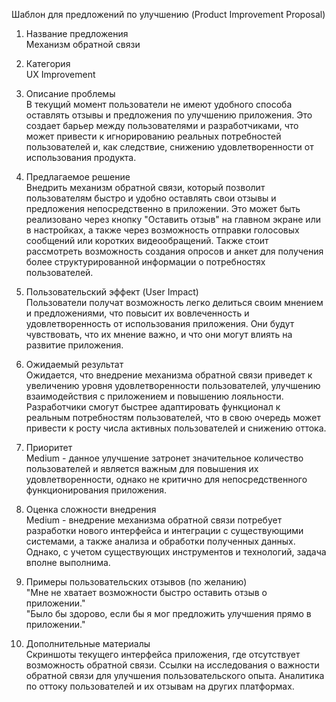 Шаблон для предложений по улучшению (Product Improvement Proposal)

1. Название предложения  
Механизм обратной связи

2. Категория  
UX Improvement

3. Описание проблемы  
В текущий момент пользователи не имеют удобного способа оставлять отзывы и предложения по улучшению приложения. Это создает барьер между пользователями и разработчиками, что может привести к игнорированию реальных потребностей пользователей и, как следствие, снижению удовлетворенности от использования продукта.

4. Предлагаемое решение  
Внедрить механизм обратной связи, который позволит пользователям быстро и удобно оставлять свои отзывы и предложения непосредственно в приложении. Это может быть реализовано через кнопку "Оставить отзыв" на главном экране или в настройках, а также через возможность отправки голосовых сообщений или коротких видеообращений. Также стоит рассмотреть возможность создания опросов и анкет для получения более структурированной информации о потребностях пользователей.

5. Пользовательский эффект (User Impact)  
Пользователи получат возможность легко делиться своим мнением и предложениями, что повысит их вовлеченность и удовлетворенность от использования приложения. Они будут чувствовать, что их мнение важно, и что они могут влиять на развитие приложения.

6. Ожидаемый результат  
Ожидается, что внедрение механизма обратной связи приведет к увеличению уровня удовлетворенности пользователей, улучшению взаимодействия с приложением и повышению лояльности. Разработчики смогут быстрее адаптировать функционал к реальным потребностям пользователей, что в свою очередь может привести к росту числа активных пользователей и снижению оттока.

7. Приоритет  
Medium - данное улучшение затронет значительное количество пользователей и является важным для повышения их удовлетворенности, однако не критично для непосредственного функционирования приложения.

8. Оценка сложности внедрения  
Medium - внедрение механизма обратной связи потребует разработки нового интерфейса и интеграции с существующими системами, а также анализа и обработки полученных данных. Однако, с учетом существующих инструментов и технологий, задача вполне выполнима.

9. Примеры пользовательских отзывов (по желанию)  
"Мне не хватает возможности быстро оставить отзыв о приложении."  
"Было бы здорово, если бы я мог предложить улучшения прямо в приложении."

10. Дополнительные материалы  
Скриншоты текущего интерфейса приложения, где отсутствует возможность обратной связи. Ссылки на исследования о важности обратной связи для улучшения пользовательского опыта. Аналитика по оттоку пользователей и их отзывам на других платформах.